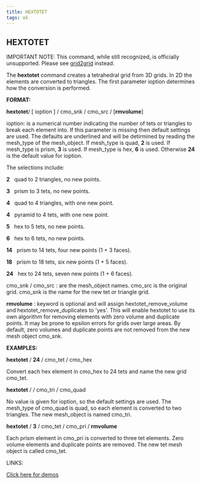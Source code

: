 ```yaml
---
title: HEXTOTET
tags: ok
---
```


HEXTOTET
--------

IMPORTANT NOTE: This command, while still recognized, is officially unsupported. Please see [grid2grid](GRID2GRID.md) instead.

 The **hextotet** command creates a tetrahedral grid from 3D grids. In
 2D the elements are converted to triangles. The first parameter
 ioption determines how the conversion is performed.

**FORMAT:**

 **hextotet**/ [ ioption ] / cmo\_snk / cmo\_src / [**rmvolume**]

ioption: is a numerical number indicating the number of tets or
triangles to break each element into. If this parameter is missing then
default settings are used. The defaults are underlined and will be
detirmined by reading the mesh\_type of the mesh\_object. If mesh\_type
is quad, **2** is used. If mesh\_type is prism, **3** is used. If
mesh\_type is hex, **6** is used. Otherwise **24** is the default value
for ioption.

The selections include:

 **2**   quad to 2 triangles, no new points.

 **3**   prism to 3 tets, no new points.

 **4**   quad to 4 triangles, with one new point.

 **4**   pyramid to 4 tets, with one new point.

 **5**   hex to 5 tets, no new points.

 **6**   hex to 6 tets, no new points.

 **14**   prism to 14 tets, four new points (1 + 3 faces).

 **18**   prism to 18 tets, six new points (1 + 5 faces).

 **24**   hex to 24 tets, seven new points (1 + 6 faces).


cmo\_snk / cmo\_src : are the mesh\_object names. cmo\_src is the
original grid. cmo\_snk is the name for the new tet or triangle grid.

**rmvolume** : keyword is optional and will assign
hextotet\_remove\_volume and hextotet\_remove\_duplicates to 'yes'. This
will enable hextotet to use its own algorithm for removing elements with
zero volume and duplicate points. It may be prone to epsilon errors for
grids over large areas. By default, zero volumes and duplicate points
are not removed from the new mesh object cmo\_snk.




**EXAMPLES:**

 **hextotet** / **24** / cmo\_tet / cmo\_hex

 Convert each hex element in cmo\_hex to 24 tets and name the new grid
 cmo\_tet.
 

 **hextotet** / / cmo\_tri / cmo\_quad

 No value is given for ioption, so the default settings are used. The
 mesh\_type of cmo\_quad is quad, so each element is converted to two
 triangles. The new mesh\_object is named cmo\_tri.
 

 **hextotet** / **3** / cmo\_tet / cmo\_pri / **rmvolume**
 
 Each prism element in cmo\_pri is converted to three tet elements.
 Zero volume elements and duplicate points are removed. The new tet
 mesh object is called cmo\_tet.

LINKS:

 [Click here for demos](../demos/main_hextet.md)
